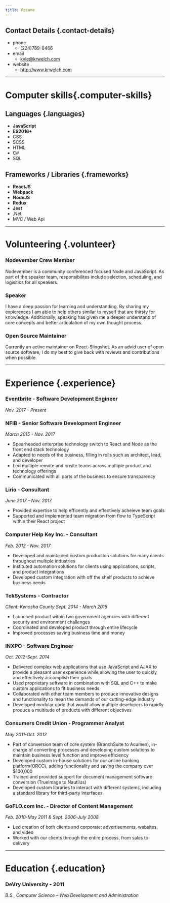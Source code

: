 ```yaml
---
title: Resume
---
```

## Contact Details {.contact-details}
* phone
  * (224)789-8466
* email
  * kyle@krwelch.com
* website
  * http://www.krwelch.com
---
# Computer skills{.computer-skills}
## Languages {.languages}
* **JavaScript**
* **ES2016+**
* CSS
* SCSS
* HTML
* C#
* SQL

## Frameworks / Libraries {.frameworks}
* **ReactJS**
* **Webpack**
* **NodeJS**
* **Redux**
* **Jest**
* .Net
* MVC / Web Api

---

# Volunteering {.volunteer}
### Nodevember Crew Member

Nodevember is a community conferenced focused Node and JavaScript. As part of the speaker team, responsibilites include selection, scheduling, and logisitics for all speakers. 

### Speaker

I have a deep passion for learning and understanding. By sharing my expierences I am able to help others similar to myself that are thirsty for knowledge. Additionally, speaking has given me a deeper understand of core concepts and better articulation of my own thought process.

### Open Source Maintainer

Currently an active maintainer on React-Slingshot. As an advid user of open source software, I do my best to give back with reviews and contributions when possible. 

---

# Experience {.experience}
### Eventbrite - Software Development Engineer
*Nov. 2017 - Present*

### NFIB - Senior Software Development Engineer
*March 2015 - Nov. 2017*
* Spearheaded enterprise technology switch to React and Node as the front end stack technology
* Adapted to needs of the business, filling in rolls such as architect, lead, and developer
* Led multiple remote and onsite teams across multiple product and technology offerings
* Communicated with all parts of the business to ensure transparency

### Lirio - Consultant
*June 2017 - Nov. 2017*
* Provided expertise to help efficently and effectively acheieve team goals
* Supported and implemented team migration from flow to TypeScript within their React project

### Computer Help Key Inc. - Consultant
*Feb. 2012 - Nov. 2017*
* Developed and maintained custom production solutions for many clients throughout multiple industries
* Instituted automation solutions for clients using applications, scripts, and product integrations
* Developed custom integration with off the shelf products to achieve business needs

### TekSystems - Contractor
*_Client: Kenosha County_*
*Sept. 2014 - March 2015*
* Launched product within two government agencies with different security and environment challenges
* Coordinated and developed product through entire lifecycle
* Improved processes saving business time and money

### INXPO - Software Engineer
*Oct. 2012-Sept. 2014*
* Delivered complex web applications that use JavaScript and AJAX to provide a pleasant user experience while allowing the user to quickly and effectively accomplish their goals
* Used proprietary software in combination with SQL and C++ to make custom applications to fit business needs
* Collaborated with other team members to produce innovative designs and functionality to mean the demands of our cutting-edge industry
* Developed modular code that would allow multiple developers to rapidly produce a multitude of products with different objectives

### Consumers Credit Union - Programmer Analyst
*May 2011-Oct. 2012*
* Part of conversion team of core system (BranchSuite to Acumen), in-charge of converting processes and developing custom solutions to maintain business level function and improve efficiency
* Developed custom in-house solutions for our online banking platform(ORCC), adding functionality and saving the company over $100,000
* Trained and provided support for document management software conversion (TrueImage to Nautilus)
* Developed custom libraries to interact with different systems, including a standard library for third-party interfaces

### GoFLO.com Inc. - Director of Content Management
*Feb. 2010-May 2011 & Sept. 2006-July 2008*
* Led creation of both clients and corporate: advertisements, websites, and video
* Worked with our clients through the entire process, from sales to delivery

---

# Education {.education}
### DeVry University - 2011
*B.S., Computer Science – Web Development and Administration*

